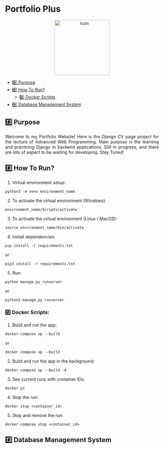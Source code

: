 <h1 align="">Portfolio Plus</h1>

<div align="center">
<img src="https://cdn-icons-png.flaticon.com/512/8644/8644474.png" width="180" height="180" alt="icon">
</div>

*  [:hash: Purpose](#hash-purpose)
*  [:hash: How To Run?](#hash-how-to-run)
    *  [:hash: Docker Scripts](#hash-docker-scripts)
*  [:hash: Database Management System](#hash-database-management-system)

## :hash: Purpose
<div align="justify">
Welcome to my Portfolio Website! Here is the Django CV page project for the lecture of Advanced Web Programming. Main purpose is the learning and practicing Django in backend applications. Still in progress, and there are lots of aspect to be waiting for developing. Stay Tuned!
</div>

## :hash: How To Run?
1. Virtual environment setup:
```
python3 -m venv environment_name
```

2. To activate the virtual environment (Windows):
```
environment_name/Scripts/activate
```

3. To activate the virtual environment (Linux / MacOS):
```
source environment_name/bin/activate
```

4. Install dependencies:
```
pip install -r requirements.txt
```
or
```
pip3 install -r requirements.txt
```

5. Run:
```
python manage.py runserver
```
or
```
python3 manage.py runserver
```

### :hash: Docker Scripts:
1. Build and run the app:
```
docker-compose up --build
```
or 
```
docker compose up --build
```

2. Build and run the app in the background:
```
docker-compose up --build -d
```

3. See current runs with container IDs:
```
docker ps
```

4. Stop the run:
```
docker stop <container_id>
```

5. Stop and remove the run:
```
docker-compose stop <container_id>
```

## :hash: Database Management System
